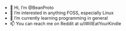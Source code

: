 - 👋 Hi, I’m @BeanProto
- 👀 I’m interested in anything FOSS, especially Linux
- 🌱 I’m currently learning programming in general
- 📫 You can reach me on Reddit at u/iWillEatYourKindle

<!---
BeanProto/BeanProto is a ✨ special ✨ repository because its `README.md` (this file) appears on your GitHub profile.
You can click the Preview link to take a look at your changes.
--->
